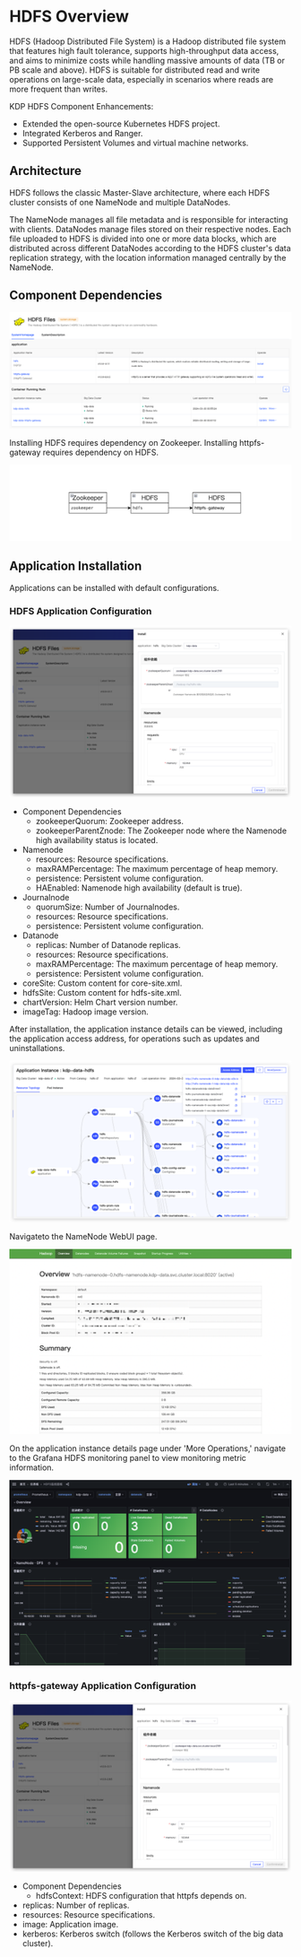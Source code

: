 # HDFS Overview

HDFS (Hadoop Distributed File System) is a Hadoop distributed file system that features high fault tolerance, supports high-throughput data access, and aims to minimize costs while handling massive amounts of data (TB or PB scale and above). HDFS is suitable for distributed read and write operations on large-scale data, especially in scenarios where reads are more frequent than writes.

KDP HDFS Component Enhancements:

- Extended the open-source Kubernetes HDFS project.
- Integrated Kerberos and Ranger.
- Supported Persistent Volumes and virtual machine networks.

## Architecture

HDFS follows the classic Master-Slave architecture, where each HDFS cluster consists of one NameNode and multiple DataNodes.

The NameNode manages all file metadata and is responsible for interacting with clients. DataNodes manage files stored on their respective nodes. Each file uploaded to HDFS is divided into one or more data blocks, which are distributed across different DataNodes according to the HDFS cluster's data replication strategy, with the location information managed centrally by the NameNode.

## Component Dependencies

<img src="./images/overview-2024-04-02-17-52-05.png" />

Installing HDFS requires dependency on Zookeeper.
Installing httpfs-gateway requires dependency on HDFS.

<img src="./images/FAQs-2024-03-22-18-17-14.png" />

## Application Installation

Applications can be installed with default configurations.

### HDFS Application Configuration

<img src="./images/overview-2024-04-02-17-53-31.png" />

- Component Dependencies
  - zookeeperQuorum: Zookeeper address.
  - zookeeperParentZnode: The Zookeeper node where the Namenode high availability status is located.
- Namenode
  - resources: Resource specifications.
  - maxRAMPercentage: The maximum percentage of heap memory.
  - persistence: Persistent volume configuration.
  - HAEnabled: Namenode high availability (default is true).
- Journalnode
  - quorumSize: Number of Journalnodes.
  - resources: Resource specifications.
  - persistence: Persistent volume configuration.
- Datanode
  - replicas: Number of Datanode replicas.
  - resources: Resource specifications.
  - maxRAMPercentage: The maximum percentage of heap memory.
  - persistence: Persistent volume configuration.
- coreSite: Custom content for core-site.xml.
- hdfsSite: Custom content for hdfs-site.xml.
- chartVersion: Helm Chart version number.
- imageTag: Hadoop image version.

After installation, the application instance details can be viewed, including the application access address, for operations such as updates and uninstallations.

<img src="./images/overview-2024-04-02-17-56-59.png" />

Navigateto the NameNode WebUI page.

<img src="./images/Overview-2024-03-22-18-36-07.png" />

On the application instance details page under 'More Operations,' navigate to the Grafana HDFS monitoring panel to view monitoring metric information.

<img src="./images/Overview-2024-03-25-16-53-04.png" />

### httpfs-gateway Application Configuration

<img src="./images/overview-2024-04-02-17-59-10.png" />

- Component Dependencies
  - hdfsContext: HDFS configuration that httpfs depends on.
- replicas: Number of replicas.
- resources: Resource specifications.
- image: Application image.
- kerberos: Kerberos switch (follows the Kerberos switch of the big data cluster).
